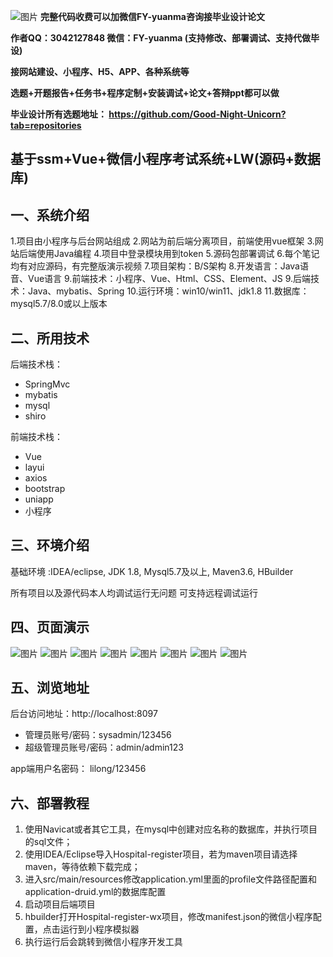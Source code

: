 ![图片](https://github.com/user-attachments/assets/3c09369a-b85e-45fc-a792-a5cbb14ace0b)
**完整代码收费可以加微信FY-yuanma咨询接毕业设计论文**

**作者QQ：3042127848 微信：FY-yuanma (支持修改、部署调试、支持代做毕设)**

**接网站建设、小程序、H5、APP、各种系统等**

**选题+开题报告+任务书+程序定制+安装调试+论文+答辩ppt都可以做**

**毕业设计所有选题地址： https://github.com/Good-Night-Unicorn?tab=repositories**

## 基于ssm+Vue+微信小程序考试系统+LW(源码+数据库)

## 一、系统介绍
1.项目由小程序与后台网站组成
2.网站为前后端分离项目，前端使用vue框架
3.网站后端使用Java编程
4.项目中登录模块用到token
5.源码包部署调试
6.每个笔记均有对应源码，有完整版演示视频
7.项目架构：B/S架构
8.开发语言：Java语音、Vue语言
9.前端技术：小程序、Vue、Html、CSS、Element、JS
9.后端技术：Java、mybatis、Spring
10.运行环境：win10/win11、jdk1.8
11.数据库：mysql5.7/8.0或以上版本
## 二、所用技术

后端技术栈：

- SpringMvc
- mybatis
- mysql
- shiro


前端技术栈：
- Vue
- layui
- axios
- bootstrap
- uniapp
- 小程序

## 三、环境介绍

基础环境 :IDEA/eclipse, JDK 1.8, Mysql5.7及以上, Maven3.6, HBuilder

所有项目以及源代码本人均调试运行无问题 可支持远程调试运行

## 四、页面演示
![图片](https://github.com/user-attachments/assets/a60d7224-a305-419c-8e49-f1dce662717c)
![图片](https://github.com/user-attachments/assets/93524db0-7563-4cdb-9909-3b96c2a44ddc)
![图片](https://github.com/user-attachments/assets/72c14c15-8e82-4ac8-ba6b-411fb508fe5b)
![图片](https://github.com/user-attachments/assets/8fd00deb-99d1-4917-8f51-17f790381d61)
![图片](https://github.com/user-attachments/assets/a5c9da6c-a89e-467a-8fbc-512f52dd5966)
![图片](https://github.com/user-attachments/assets/8b2cb997-4c5c-4e01-8b0f-142a16507a5b)
![图片](https://github.com/user-attachments/assets/6b45f958-e54e-4d5d-8604-7b0867166626)
![图片](https://github.com/user-attachments/assets/681793ad-d5d8-4694-826b-5142ef84bafa)

## 五、浏览地址

后台访问地址：http://localhost:8097
- 管理员账号/密码：sysadmin/123456
- 超级管理员账号/密码：admin/admin123

app端用户名密码：
lilong/123456

## 六、部署教程

1. 使用Navicat或者其它工具，在mysql中创建对应名称的数据库，并执行项目的sql文件；
2. 使用IDEA/Eclipse导入Hospital-register项目，若为maven项目请选择maven，等待依赖下载完成；
3. 进入src/main/resources修改application.yml里面的profile文件路径配置和application-druid.yml的数据库配置
4. 启动项目后端项目
5. hbuilder打开Hospital-register-wx项目，修改manifest.json的微信小程序配置，点击运行到小程序模拟器
6. 执行运行后会跳转到微信小程序开发工具
